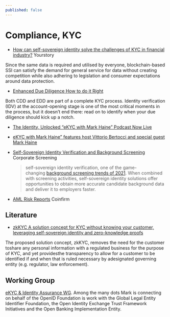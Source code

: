 ```yaml
---
published: false
---
```


# Compliance, KYC

* [How can self-sovereign identity solve the challenges of KYC in financial industry?](https://yourstory.com/2022/09/self-sovereign-identity-solve-challenges-kyc-finance/amp) Yourstory

Since the same data is required and utilised by everyone, blockchain-based SSI can satisfy the demand for general service for data without creating competition while also adhering to legislation and consumer expectations around data protection.

* [Enhanced Due Diligence How to do it Right](https://cognitohq.com/enhanced-due-diligence-is-non-negotiable/)

Both CDD and EDD are part of a complete KYC process. Identity verification (IDV) at the account-opening stage is one of the most critical moments in the process, but it doesn’t end there: read on to identify when your due diligence should kick up a notch.

* [The Identity, Unlocked “eKYC with Mark Haine” Podcast Now Live](https://openid.net/2021/03/10/the-identity-unlocked-ekyc-with-mark-haine-podcast-now-live/)

* [eKYC with Mark Haine” features host Vittorio Bertocci and special guest Mark Haine](https://identityunlocked.auth0.com/public/49/Identity%2C-Unlocked.--bed7fada/ad784008)

* [Self-Sovereign Identity Verification and Background Screening](https://www.corporatescreening.com/blog/what-is-self-sovereign-identity-verification-and-how-is-it-changing-background-screening) Corporate Screening
  > self-sovereign identity verification, one of the game-changing [background screening trends of 2021](https://www.corporatescreening.com/2021-trends-interactive-infographic). When combined with screening activities, self-sovereign identity solutions offer opportunities to obtain more accurate candidate background data and deliver it to employers faster.
* [AML Risk Reports](https://www.coinfirm.com/blog/crypto-aml-risk-reports/) Coinfirm

## Literature
* [zkKYC A solution concept for KYC without knowing your customer, leveraging self-sovereign identity and zero-knowledge proofs](https://bafybeie5ixj4dkim3lgivkw56us6aakh6bc3dhlsx5zzohrkzgo3ywqqha.ipfs.dweb.link/zkKYC-v1.0.pdf)

The proposed solution concept, zkKYC, removes the need for the customer toshare any personal information with a regulated business for the purpose of KYC, and yet providesthe transparency to allow for a customer to be identified if and when that is ruled necessary by adesignated governing entity (e.g. regulator, law enforcement).

## Working Group
[eKYC & Identity Assurance WG](https://openid.net/wg/ekyc-ida/). Among the many dots Mark is connecting on behalf of the OpenID Foundation is work with the Global Legal Entity Identifier Foundation, the Open Identity Exchange Trust Framework Initiatives and the Open Banking Implementation Entity.

